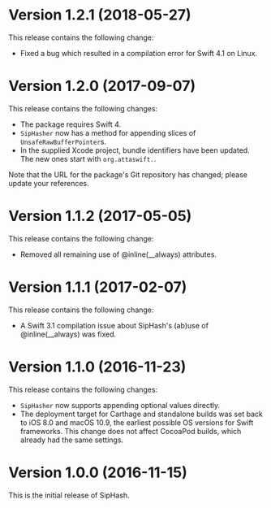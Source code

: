# Version 1.2.1 (2018-05-27)

This release contains the following change:

* Fixed a bug which resulted in a compilation error for Swift 4.1 on Linux.

# Version 1.2.0 (2017-09-07)

This release contains the following changes:

* The package requires Swift 4.
* `SipHasher` now has a method for appending slices of `UnsafeRawBufferPointer`s.
* In the supplied Xcode project, bundle identifiers have been updated. The new ones start with `org.attaswift.`.

Note that the URL for the package's Git repository has changed; please update your references.

# Version 1.1.2 (2017-05-05)

This release contains the following change:

* Removed all remaining use of @inline(__always) attributes.

# Version 1.1.1 (2017-02-07)

This release contains the following change:

* A Swift 3.1 compilation issue about SipHash's (ab)use of @inline(__always) was fixed.

# Version 1.1.0 (2016-11-23)

This release contains the following changes:

* `SipHasher` now supports appending optional values directly.
* The deployment target for Carthage and standalone builds was set back to iOS 8.0 and macOS 10.9,
  the earliest possible OS versions for Swift frameworks. This change does not affect CocoaPod builds, which
  already had the same settings.

# Version 1.0.0 (2016-11-15)

This is the initial release of SipHash.
